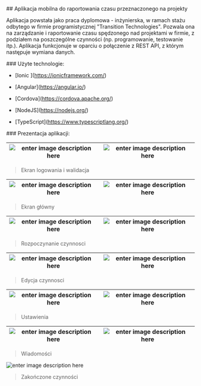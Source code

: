 
  

\## Aplikacja mobilna do raportowania czasu przeznaczonego na projekty

  

Aplikacja powstała jako praca dyplomowa - inżynierska, w ramach stażu odbytego w firmie programistycznej "Transition Technologies". Pozwala ona na zarządzanie i raportowanie czasu spędzonego nad projektami w firmie, z podziałem na poszczególne czynności (np. programowanie, testowanie itp.). Aplikacja funkcjonuje w oparciu o połączenie z REST API, z którym następuje wymiana danych.

  

\### Użyte technologie:

-  \[Ionic \](https://ionicframework.com/)

-  \[Angular\](https://angular.io/)

-  \[Cordova\](https://cordova.apache.org/)

-  \[NodeJS\](https://nodejs.org/)

-  \[TypeScript\](https://www.typescriptlang.org/)

\### Prezentacja aplikacji:

| ![enter image description here](https://github.com/Dudix93/raportowanie/blob/api2/screenshots/err_logn.png) |![enter image description here](https://github.com/Dudix93/raportowanie/blob/api2/screenshots/err_conn.png) |
|--|--|

  

>Ekran logowania i walidacja

| ![enter image description here](https://github.com/Dudix93/raportowanie/blob/api2/screenshots/err_logn.png) |![enter image description here](https://github.com/Dudix93/raportowanie/blob/api2/screenshots/err_conn.png) |
|--|--|

>Ekran główny

| ![enter image description here](https://github.com/Dudix93/raportowanie/blob/api2/screenshots/err_logn.png) |![enter image description here](https://github.com/Dudix93/raportowanie/blob/api2/screenshots/err_conn.png) |
|--|--|

>Rozpoczynanie czynnosci

| ![enter image description here](https://github.com/Dudix93/raportowanie/blob/api2/screenshots/err_logn.png) |![enter image description here](https://github.com/Dudix93/raportowanie/blob/api2/screenshots/err_conn.png) |
|--|--|

>Edycja czynnosci

| ![enter image description here](https://github.com/Dudix93/raportowanie/blob/api2/screenshots/err_logn.png) |![enter image description here](https://github.com/Dudix93/raportowanie/blob/api2/screenshots/err_conn.png) |
|--|--|

>Ustawienia

 | ![enter image description here](https://github.com/Dudix93/raportowanie/blob/api2/screenshots/err_logn.png) |![enter image description here](https://github.com/Dudix93/raportowanie/blob/api2/screenshots/err_conn.png) |
|--|--|

>Wiadomości

![enter image description here](https://github.com/Dudix93/raportowanie/blob/api2/screenshots/zakonczone_czynnosci.png)

>Zakończone czynności